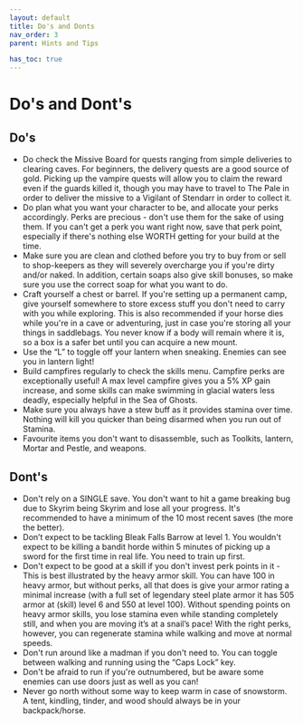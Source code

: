 ```yaml
---
layout: default
title: Do's and Donts
nav_order: 3
parent: Hints and Tips

has_toc: true
---
```


# Do's and Dont's
## Do's
- Do check the Missive Board for quests ranging from simple deliveries to clearing caves. For beginners, the delivery quests are a good source of gold. Picking up the vampire quests will allow you to claim the reward even if the guards killed it, though you may have to travel to The Pale in order to deliver the missive to a Vigilant of Stendarr in order to collect it.
- Do plan what you want your character to be, and allocate your perks accordingly. Perks are precious - don't use them for the sake of using them. If you can't get a perk you want right now, save that perk point, especially if there's nothing else WORTH getting for your build at the time.
- Make sure you are clean and clothed before you try to buy from or sell to shop-keepers as they will severely overcharge you if you're dirty and/or naked. In addition, certain soaps also give skill bonuses, so make sure you use the correct soap for what you want to do.
- Craft yourself a chest or barrel. If you're setting up a permanent camp, give yourself somewhere to store excess stuff you don't need to carry with you while exploring. This is also recommended if your horse dies while you're in a cave or adventuring, just in case you're storing all your things in saddlebags. You never know if a body will remain where it is, so a box is a safer bet until you can acquire a new mount.
- Use the “L” to toggle off your lantern when sneaking. Enemies can see you in lantern light!
- Build campfires regularly to check the skills menu. Campfire perks are exceptionally useful! A max level campfire gives you a 5% XP gain increase, and some skills can make swimming in glacial waters less deadly, especially helpful in the Sea of Ghosts.
- Make sure you always have a stew buff as it provides stamina over time. Nothing will kill you quicker than being disarmed when you run out of Stamina.
- Favourite items you don't want to disassemble, such as Toolkits, lantern, Mortar and Pestle, and weapons. 

## Dont's
- Don't rely on a SINGLE save. You don't want to hit a game breaking bug due to Skyrim being Skyrim and lose all your progress. It's recommended to have a minimum of the 10 most recent saves (the more the better).
- Don’t expect to be tackling Bleak Falls Barrow at level 1. You wouldn't expect to be killing a bandit horde within 5 minutes of picking up a sword for the first time in real life. You need to train up first.
- Don't expect to be good at a skill if you don't invest perk points in it - This is best illustrated by the heavy armor skill. You can have 100 in heavy armor, but without perks, all that does is give your armor rating a minimal increase (with a full set of legendary steel plate armor it has 505 armor at (skill) level 6 and 550 at level 100). Without spending points on heavy armor skills, you lose stamina even while standing completely still, and when you are moving it’s at a snail’s pace! With the right perks, however, you can regenerate stamina while walking and move at normal speeds.
- Don't run around like a madman if you don't need to. You can toggle between walking and running using the “Caps Lock” key.
- Don't be afraid to run if you're outnumbered, but be aware some enemies can use doors just as well as you can!
- Never go north without some way to keep warm in case of snowstorm. A tent, kindling, tinder, and wood should always be in your backpack/horse.